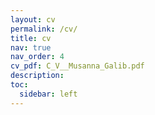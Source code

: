```yaml
---
layout: cv
permalink: /cv/
title: cv
nav: true
nav_order: 4
cv_pdf: C_V__Musanna_Galib.pdf
description: 
toc:
  sidebar: left
---
```


